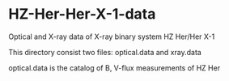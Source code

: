 # HZ-Her-Her-X-1-data
Optical and X-ray data of X-ray binary system HZ Her/Her X-1

This directory consist two files: optical.data and xray.data

optical.data is the catalog of B, V-flux measurements of HZ Her
